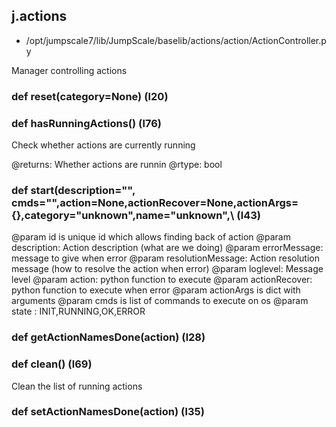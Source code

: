 ## j.actions

- /opt/jumpscale7/lib/JumpScale/baselib/actions/action/ActionController.py

Manager controlling actions

### def reset(category=None) (l20)

### def hasRunningActions() (l76)

Check whether actions are currently running

@returns: Whether actions are runnin
@rtype: bool

### def start(description="", cmds="",action=None,actionRecover=None,actionArgs={},category="unknown",name="unknown",\ (l43)

@param id is unique id which allows finding back of action
@param description: Action description (what are we doing)
@param errorMessage: message to give when error
@param resolutionMessage: Action resolution message (how to resolve the action when error)
@param loglevel: Message level
@param action: python function to execute
@param actionRecover: python function to execute when error
@param actionArgs is dict with arguments
@param cmds is list of commands to execute on os
@param state : INIT,RUNNING,OK,ERROR

### def getActionNamesDone(action) (l28)

### def clean() (l69)

Clean the list of running actions

### def setActionNamesDone(action) (l35)

